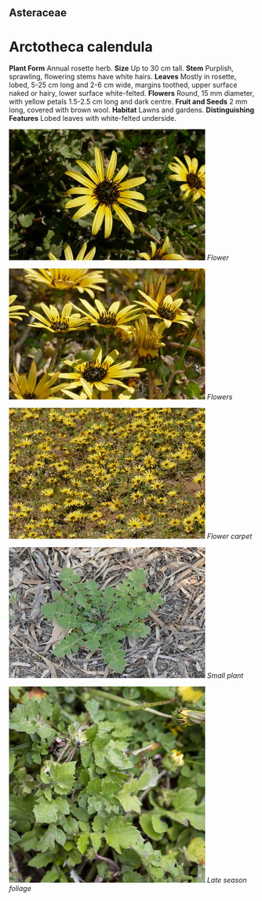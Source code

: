 ## Asteraceae
# Arctotheca calendula
 **Plant Form** Annual rosette herb. **Size** Up to 30 cm tall. **Stem** Purplish, sprawling, flowering stems have white hairs. **Leaves** Mostly in rosette, lobed, 5-25 cm long and 2-6 cm wide, margins toothed, upper surface naked or hairy, lower surface white-felted. **Flowers** Round, 15 mm diameter, with yellow petals 1.5-2.5 cm long and dark centre. **Fruit and Seeds** 2 mm long, covered with brown wool. **Habitat** Lawns and gardens. **Distinguishing Features** Lobed leaves with white-felted underside.


![Flower](1885_P6840063.jpg)
 *Flower* 

![Flowers](1918_P6840144.jpg)
 *Flowers* 

![Flower carpet](1907_P6840133.jpg)
 *Flower carpet* 

![Small plant](1961_P6840308.jpg)
 *Small plant* 

![Late season foliage](62649__DSC2606.jpg)
 *Late season foliage* 

